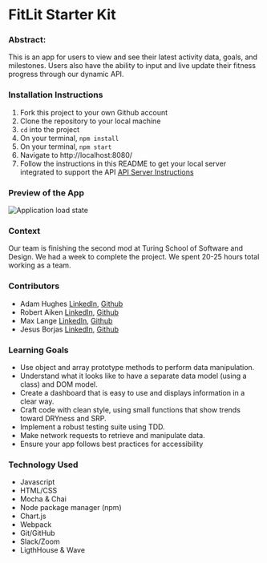 # FitLit Starter Kit

### Abstract:
This is an app for users to view and see their latest activity data, goals, and milestones. Users also have the ability to input and live update their fitness progress through our dynamic API. 

### Installation Instructions
1. Fork this project to your own Github account
2. Clone the repository to your local machine
3. `cd` into the project
4. On your terminal, `npm install`
5. On your terminal, `npm start`
6. Navigate to http://localhost:8080/
7. Follow the instructions in this README to get your local server integrated to support the API [API Server Instructions](https://github.com/turingschool-examples/fitlit-api)

### Preview of the App
![Application load state](https://user-images.githubusercontent.com/111095858/211420371-c8545b81-2607-451f-b048-cfdddd036f23.png)

### Context
Our team is finishing the second mod at Turing School of Software and Design. We had a week to complete the project. We spent 20-25 hours total working as a team.

### Contributors
- Adam Hughes [LinkedIn](https://www.linkedin.com/in/front-end-adam/), [Github](https://github.com/ajh0050)<br>
- Robert Aiken [LinkedIn](https://www.linkedin.com/in/robertsiraaiken/), [Github](https://github.com/BobAiken)<br>
- Max Lange [LinkedIn](https://www.linkedin.com/in/maxwell-steven-lange), [Github](https://github.com/Abekomon/)<br>
- Jesus Borjas [LinkedIn](https://www.linkedin.com/in/jesus-borjas-6589b920a/), [Github](https://github.com/jesusborjas006)<br>

### Learning Goals
- Use object and array prototype methods to perform data manipulation.
- Understand what it looks like to have a separate data model (using a class) and DOM model.
- Create a dashboard that is easy to use and displays information in a clear way.
- Craft code with clean style, using small functions that show trends toward DRYness and SRP.
- Implement a robust testing suite using TDD.
- Make network requests to retrieve and manipulate data.
- Ensure your app follows best practices for accessibility

### Technology Used
- Javascript
- HTML/CSS
- Mocha & Chai
- Node package manager (npm)
- Chart.js
- Webpack
- Git/GitHub
- Slack/Zoom 
- LigthHouse & Wave
